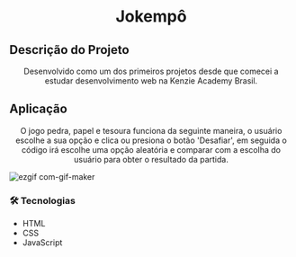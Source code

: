 <h1 align="center">Jokempô</h1>

## Descrição do Projeto

<p align="center">
    Desenvolvido como um dos primeiros projetos desde que comecei a estudar desenvolvimento web na Kenzie Academy Brasil.
</p>

## Aplicação

<p align="center">
    O jogo pedra, papel e tesoura funciona da seguinte maneira, o usuário escolhe a sua opção e clica ou presiona o botão 'Desafiar', em seguida o código irá escolhe uma opção aleatória e comparar com a escolha do usuário para obter o resultado da partida.
</p>

![ezgif com-gif-maker](https://user-images.githubusercontent.com/58209931/120471236-db716400-c37a-11eb-908e-25361051e8db.gif)

### 🛠 Tecnologias

- HTML
- CSS
- JavaScript